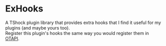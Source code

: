 # ExHooks
A TShock plugin library that provides extra hooks that I find it useful for my plugins (and maybe yours too).</br>
Register this plugin's hooks the same way you would register them in [OTAPI](https://github.com/SignatureBeef/Open-Terraria-API).